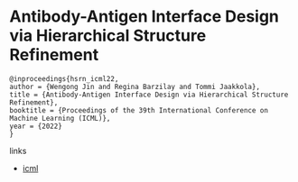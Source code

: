 # Antibody-Antigen Interface Design via Hierarchical Structure Refinement

```
@inproceedings{hsrn_icml22,
author = {Wengong Jin and Regina Barzilay and Tommi Jaakkola},
title = {Antibody-Antigen Interface Design via Hierarchical Structure Refinement},
booktitle = {Proceedings of the 39th International Conference on Machine Learning (ICML)},
year = {2022}
}
```

links
- [icml](https://icml.cc/Conferences/2022/Schedule?showEvent=16626)
